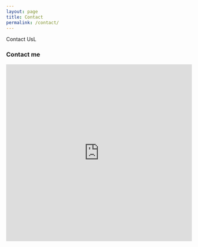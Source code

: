 ```yaml
---
layout: page
title: Contact
permalink: /contact/
---
```

Contact UsL

### Contact me

<iframe width="640px" height= "480px" src= "https://forms.office.com/Pages/ResponsePage.aspx?id=DQSIkWdsW0yxEjajBLZtrQAAAAAAAAAAAAN__hyZQxBUNlY2WjUyRVdTTENMMTZSMTNSTlRIMTFRTy4u&embed=true" frameborder= "0" marginwidth= "0" marginheight= "0" style= "border: none; max-width:100%; max-height:100vh" allowfullscreen webkitallowfullscreen mozallowfullscreen msallowfullscreen> </iframe>
